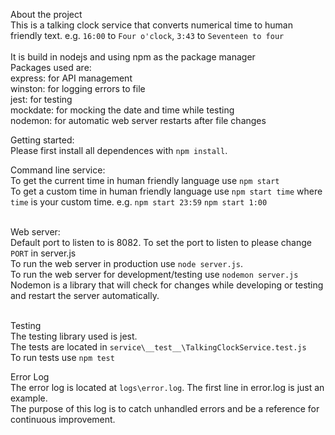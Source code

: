 About the project<br>
This is a talking clock service that converts numerical time to human friendly text. e.g. `16:00` to `Four o'clock`, `3:43` to `Seventeen to four`<br><br>
It is build in nodejs and using npm as the package manager<br>
Packages used are:<br>
express: for API management<br>
winston: for logging errors to file<br>
jest: for testing<br>
mockdate: for mocking the date and time while testing<br>
nodemon: for automatic web server restarts after file changes<br>

Getting started:<br>
Please first install all dependences with `npm install`.

Command line service:<br>
To get the current time in human friendly language use `npm start`<br>
To get a custom time in human friendly language use `npm start time` where `time` is your custom time. e.g. `npm start 23:59` `npm start 1:00`<br><br>

Web server:<br>
Default port to listen to is 8082. To set the port to listen to please change `PORT` in server.js<br>
To run the web server in production use `node server.js`.<br>
To run the web server for development/testing use `nodemon server.js`<br>
Nodemon is a library that will check for changes while developing or testing and restart the server automatically.<br><br>

Testing<br>
The testing library used is jest.<br>
The tests are located in `service\__test__\TalkingClockService.test.js`<br>
To run tests use `npm test`

Error Log <br>
The error log is located at `logs\error.log`. The first line in error.log is just an example.<br>
The purpose of this log is to catch unhandled errors and be a reference for continuous improvement.<br>
